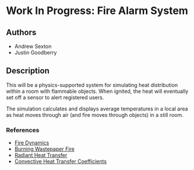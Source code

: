 # Work In Progress: Fire Alarm System #

## Authors
* Andrew Sexton
* Justin Goodberry

## Description

This will be a physics-supported system for simulating heat distribution 
within a room with flammable objects. When ignited, the heat will eventually 
set off a sensor to alert registered users. 

The simulation calculates and displays average temperatures in a local area as heat moves
through air (and fire moves through objects) in a still room.

### References
* [Fire Dynamics](https://www.nist.gov/el/fire-research-division-73300/firegov-fire-service/fire-dynamics)
* [Burning Wastepaper Fire](http://citeseerx.ist.psu.edu/viewdoc/download?doi=10.1.1.132.3106&rep=rep1&type=pdf)
* [Radiant Heat Transfer](https://pdhonline.com/courses/m312/Radiant%20Flux.pdf) 
* [Convective Heat Transfer Coefficients](https://www.engineersedge.com/heat_transfer/convective_heat_transfer_coefficients__13378.htm)